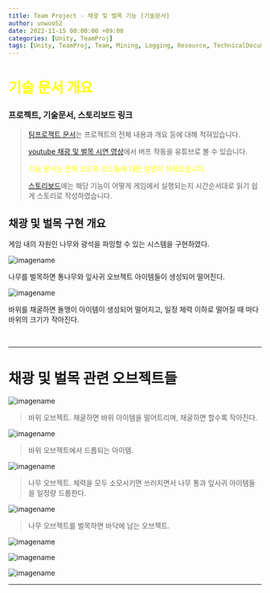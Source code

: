 ```yaml
---
title: Team Project - 채광 및 벌목 기능 [기술문서]
author: unwoo52
date: 2022-11-15 00:00:00 +09:00
categories: [Unity, TeamProj]
tags: [Unity, TeamProj, Team, Mining, Logging, Resource, TechnicalDocument, Docs, Document]
---
```


# <span style="color:yellow">기술 문서 개요</span>

### 프로젝트, 기술문서, 스토리보드 링크

> [팀프로젝트 문서](https://unwoo52.github.io/posts/Team-Project-About/)는 프로젝트의 전체 내용과 개요 등에 대해 적혀있습니다.
>
> [youtube 채광 및 벌목 시연 영상](https://youtu.be/XYon_3MIK5E?t=92)에서 버프 작동을 유튜브로 볼 수 있습니다.
>
> <span style="color:yellow">기술 문서는 전체 코드와 코드들에 대한 설명이 적혀있습니다.</span>
> 
> [스토리보드]()에는 해당 기능이 어떻게 게임에서 실행되는지 시간순서대로 읽기 쉽게 스토리로 작성하였습니다.


## 채광 및 벌목 구현 개요

게임 내의 자원인 나무와 광석을 파밍할 수 있는 시스템을 구현하였다.

![imagename](/assets/image/Project/TeamProject/MiningAndLoggingSystem/000.gif)

나무를 벌목하면 통나무와 잎사귀 오브젝트 아이템들이 생성되어 떨어진다.

![imagename](/assets/image/Project/TeamProject/MiningAndLoggingSystem/000-1.gif)

바위를 채굴하면 돌맹이 아이템이 생성되어 떨어지고, 일정 체력 이하로 떨어질 때 마다 바위의 크기가 작아진다.


<br>

----------


# 채광 및 벌목 관련 오브젝트들

![imagename](/assets/image/Project/TeamProject/MiningAndLoggingSystem/001.png)

> 바위 오브젝트. 채굴하면 바위 아이템을 떨어트리며, 채굴하면 할수록 작아진다.

![imagename](/assets/image/Project/TeamProject/MiningAndLoggingSystem/001-1.png)

> 바위 오브젝트에서 드롭되는 아이템.

![imagename](/assets/image/Project/TeamProject/MiningAndLoggingSystem/002.png)

> 나무 오브젝트. 체력을 모두 소모시키면 쓰러지면서 나무 통과 잎사귀 아이템들을 일정량 드롭한다.

![imagename](/assets/image/Project/TeamProject/MiningAndLoggingSystem/002-1.png)

> 나무 오브젝트를 벌목하면 바닥에 남는 오브젝트.

![imagename](/assets/image/Project/TeamProject/MiningAndLoggingSystem/002-2.png)

![imagename](/assets/image/Project/TeamProject/MiningAndLoggingSystem/002-3.png)

![imagename](/assets/image/Project/TeamProject/MiningAndLoggingSystem/002-4.png)


----------
